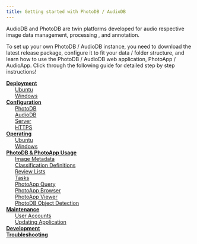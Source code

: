 ```yaml
---
title: Getting started with PhotoDB / AudioDB
---
```


AudioDB and PhotoDB are twin platforms developed for audio respective image data management, processing , and annotation. 

To set up your own PhotoDB / AudioDB instance, you need to download the latest release package, configure it to fit your data / folder structure, and learn how to use the PhotoDB / AudioDB web application, PhotoApp / AudioApp. Click through the following guide for detailed step by step instructions!

[**Deployment**](deployment.md)  
&nbsp;&nbsp;&nbsp;&nbsp;&nbsp;&nbsp;[Ubuntu](/photodb_documentation/deployment/deployment_ubuntu.html)  
&nbsp;&nbsp;&nbsp;&nbsp;&nbsp;&nbsp;[Windows](/photodb_documentation/deployment/deployment_windows.html)  
[**Configuration**](configuration.md)  
&nbsp;&nbsp;&nbsp;&nbsp;&nbsp;&nbsp;[PhotoDB](/photodb_documentation/configuration/PhotoDB.html)  
&nbsp;&nbsp;&nbsp;&nbsp;&nbsp;&nbsp;[AudioDB](/photodb_documentation/configuration/AUdioDB.html)  
&nbsp;&nbsp;&nbsp;&nbsp;&nbsp;&nbsp;[Server](/photodb_documentation/configuration/server.html)  
&nbsp;&nbsp;&nbsp;&nbsp;&nbsp;&nbsp;[HTTPS](/photodb_documentation/configuration/https.html)  
[**Operating**](operating.md)  
&nbsp;&nbsp;&nbsp;&nbsp;&nbsp;&nbsp;[Ubuntu](/photodb_documentation/operating/operating_ubuntu.html)  
&nbsp;&nbsp;&nbsp;&nbsp;&nbsp;&nbsp;[Windows](/photodb_documentation/operating/operating_windows.html)  
[**PhotoDB & PhotoApp Usage**](usage.md)  
&nbsp;&nbsp;&nbsp;&nbsp;&nbsp;&nbsp;[Image Metadata](/photodb_documentation/usage/metadata.html)  
&nbsp;&nbsp;&nbsp;&nbsp;&nbsp;&nbsp;[Classification Definitions](/photodb_documentation/usage/classification_definition.html)  
&nbsp;&nbsp;&nbsp;&nbsp;&nbsp;&nbsp;[Review Lists](/photodb_documentation/usage/review_lists.html)  
&nbsp;&nbsp;&nbsp;&nbsp;&nbsp;&nbsp;[Tasks](/photodb_documentation/usage/tasks.html)  
&nbsp;&nbsp;&nbsp;&nbsp;&nbsp;&nbsp;[PhotoApp Query](/photodb_documentation/usage/photoapp_query.html)  
&nbsp;&nbsp;&nbsp;&nbsp;&nbsp;&nbsp;[PhotoApp Browser](/photodb_documentation/usage/photoapp_browser.html)  
&nbsp;&nbsp;&nbsp;&nbsp;&nbsp;&nbsp;[PhotoApp Viewer](/photodb_documentation/usage/photoapp_viewer.html)  
&nbsp;&nbsp;&nbsp;&nbsp;&nbsp;&nbsp;[PhotoDB Object Detection](/photodb_documentation/usage/yolo_detection.html)  
[**Maintenance**](maintenance.md)  
&nbsp;&nbsp;&nbsp;&nbsp;&nbsp;&nbsp;[User Accounts](/photodb_documentation/maintenance/user_accounts.html)  
&nbsp;&nbsp;&nbsp;&nbsp;&nbsp;&nbsp;[Updating Application](/photodb_documentation/maintenance/updating_application.html)  
[**Development**](development.md)  
[**Troubleshooting**](troubleshooting.md)